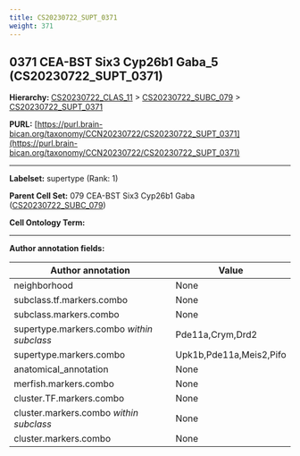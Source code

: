 ```yaml
---
title: CS20230722_SUPT_0371
weight: 371
---
```

## 0371 CEA-BST Six3 Cyp26b1 Gaba_5 (CS20230722_SUPT_0371)
<b>Hierarchy: </b>
[CS20230722_CLAS_11](../CS20230722_CLAS_11) >
[CS20230722_SUBC_079](../CS20230722_SUBC_079) >
[CS20230722_SUPT_0371](../CS20230722_SUPT_0371)

**PURL:** [https://purl.brain-bican.org/taxonomy/CCN20230722/CS20230722_SUPT_0371](https://purl.brain-bican.org/taxonomy/CCN20230722/CS20230722_SUPT_0371)

---


**Labelset:** supertype (Rank: 1)

**Parent Cell Set:** 079 CEA-BST Six3 Cyp26b1 Gaba ([CS20230722_SUBC_079](../CS20230722_SUBC_079))



**Cell Ontology Term:** 

[MARKER GENES.]: #


---

[TRANSFERRED ANNOTATIONS.]: #


[AUTHOR ANNOTATION FIELDS.]: #


**Author annotation fields:**

| Author annotation | Value |
|-------------------|-------|
|neighborhood|None|
|subclass.tf.markers.combo|None|
|subclass.markers.combo|None|
|supertype.markers.combo _within subclass_|Pde11a,Crym,Drd2|
|supertype.markers.combo|Upk1b,Pde11a,Meis2,Pifo|
|anatomical_annotation|None|
|merfish.markers.combo|None|
|cluster.TF.markers.combo|None|
|cluster.markers.combo _within subclass_|None|
|cluster.markers.combo|None|
